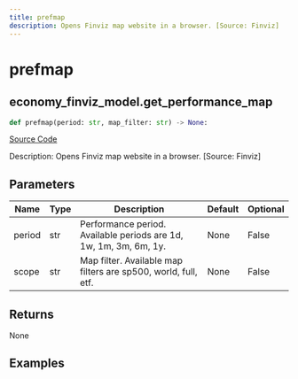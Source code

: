 ```yaml
---
title: prefmap
description: Opens Finviz map website in a browser. [Source: Finviz]
---
```

# prefmap

## economy_finviz_model.get_performance_map

```python
def prefmap(period: str, map_filter: str) -> None:
```
[Source Code](https://github.com/OpenBB-finance/OpenBBTerminal/tree/main/openbb_terminal/economy/finviz_model.py#L40)

Description: Opens Finviz map website in a browser. [Source: Finviz]

## Parameters

| Name | Type | Description | Default | Optional |
| ---- | ---- | ----------- | ------- | -------- |
| period | str | Performance period. Available periods are 1d, 1w, 1m, 3m, 6m, 1y. | None | False |
| scope | str | Map filter. Available map filters are sp500, world, full, etf. | None | False |

## Returns

None

## Examples

